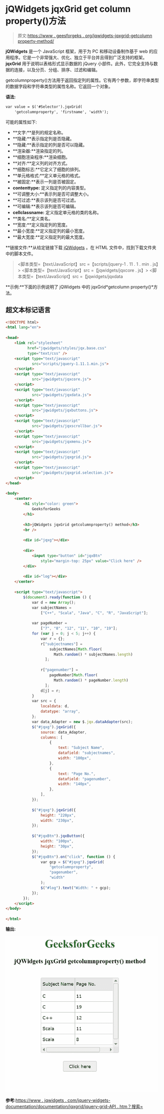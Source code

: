 # jQWidgets jqxGrid get column property()方法

> 原文:[https://www . geesforgeks . org/jqwidgets-jqxgrid-getcolumn property-method/](https://www.geeksforgeeks.org/jqwidgets-jqxgrid-getcolumnproperty-method/)

**jQWidgets** 是一个 JavaScript 框架，用于为 PC 和移动设备制作基于 web 的应用程序。它是一个非常强大、优化、独立于平台并且得到广泛支持的框架。 **jqxGrid** 用于说明以表格形式显示数据的 jQuery 小部件。此外，它完全支持与数据的连接，以及分页、分组、排序、过滤和编辑。

getcolumnproperty()方法用于返回指定列的属性。它有两个参数，即字符串类型的数据字段和字符串类型的属性名称。它返回一个对象。

**语法:**

```html
var value = $('#Selector').jqxGrid(
    'getcolumnproperty', 'firstname', 'width');
```

可能的属性如下:

*   **文字:**是列的规定名称。
*   **隐藏:**表示指定列是否隐藏。
*   **隐藏:**表示指定的列是否可以隐藏。
*   **渲染器:**渲染指定的列。
*   **细胞渲染程序:**渲染细胞。
*   **对齐:**定义列的对齐方式。
*   **细胞标志:**它定义了细胞的排列。
*   **单元格格式:**定义单元格的格式。
*   **被固定:**表示一列是否被固定。
*   **contenttype:** 定义指定列的内容类型。
*   **可调整大小:**表示列是否可调整大小。
*   **可过滤:**表示该列是否可过滤。
*   **可编辑:**表示该列是否可编辑。
*   **cellclassname:** 定义指定单元格的类的名称。
*   **类名:**定义类名。
*   **宽度:**定义指定列的宽度。
*   **最小宽度:**定义指定列的最小宽度。
*   **最大宽度:**定义指定列的最大宽度。

**链接文件:**从给定链接下载 [jQWidgets](https://www.jqwidgets.com/download/) 。在 HTML 文件中，找到下载文件夹中的脚本文件。

> <link rel="”stylesheet”" href="”jqwidgets/styles/jqx.base.css”" type="”text/css”">
> <脚本类型=【text/JavaScript】src =【scripts/jquery-1 . 11 . 1 . min . js】></脚本>
> <脚本类型=【text/JavaScript】src =【jqwidgets/jqxcore . js】></脚本>
> <脚本类型=【text/JavaScript】src =【jqwidgets/jqxdata

**示例:**下面的示例说明了 jQWidgets 中的 jqxGrid*getcolumn property()*方法。

## 超文本标记语言

```html
<!DOCTYPE html>
<html lang="en">

<head>
    <link rel="stylesheet" 
          href="jqwidgets/styles/jqx.base.css"
          type="text/css" />
    <script type="text/javascript" 
            src="scripts/jquery-1.11.1.min.js">
    </script>
    <script type="text/javascript" 
            src="jqwidgets/jqxcore.js">
    </script>
    <script type="text/javascript" 
            src="jqwidgets/jqxdata.js">
    </script>
    <script type="text/javascript" 
            src="jqwidgets/jqxbuttons.js">
    </script>
    <script type="text/javascript" 
            src="jqwidgets/jqxscrollbar.js">
    </script>
    <script type="text/javascript" 
            src="jqwidgets/jqxmenu.js">
    </script>
    <script type="text/javascript" 
            src="jqwidgets/jqxgrid.js">
    </script>
    <script type="text/javascript" 
            src="jqwidgets/jqxgrid.selection.js">
    </script>
</head>

<body>
    <center>
        <h1 style="color: green">
            GeeksforGeeks
        </h1>

        <h3>jQWidgets jqxGrid getcolumnproperty() method</h3>
        <br />

        <div id="jqxg"></div>

        <div>
            <input type="button" id="jqxBtn" 
                style="margin-top: 25px" value="Click here" />
        </div>

        <div id="log"></div>
    </center>

    <script type="text/javascript">
        $(document).ready(function () {
            var d = new Array();
            var subjectNames =
                ["C++", "Scala", "Java", "C", "R", "JavaScript"];

            var pageNumber =
                ["7", "8", "12", "11", "10", "19"];
            for (var j = 0; j < 5; j++) {
                var r = {};
                r["subjectnames"] =
                    subjectNames[Math.floor(
                      Math.random() * subjectNames.length)
                  ];

                r["pagenumber"] =
                    pageNumber[Math.floor(
                      Math.random() * pageNumber.length)
                  ];
                d[j] = r;
            }
            var src = {
                localdata: d,
                datatype: "array",
            };
            var data_Adapter = new $.jqx.dataAdapter(src);
            $("#jqxg").jqxGrid({
                source: data_Adapter,
                columns: [
                    {
                        text: "Subject Name",
                        datafield: "subjectnames",
                        width: "100px",
                    },
                    {
                        text: "Page No.",
                        datafield: "pagenumber",
                        width: "140px",
                    },
                ],
            });

            $("#jqxg").jqxGrid({
                height: "220px",
                width: "230px",
            });

            $("#jqxBtn").jqxButton({
                width: "100px",
                height: "30px",
            });
            $("#jqxBtn").on("click", function () {
                var gcp = $("#jqxg").jqxGrid(
                    "getcolumnproperty",
                    "pagenumber",
                    "width"
                );
                $("#log").text("Width: " + gcp);
            });
        });
    </script>
</body>

</html>
```

**输出:**

![](img/2febadd2346af5689ec33014276112af.png)

**参考:**[https://www . jqwidgets . com/jquery-widgets-documentation/documentation/jqxgrid/jquery-grid-API . htm？搜索=](https://www.jqwidgets.com/jquery-widgets-documentation/documentation/jqxgrid/jquery-grid-api.htm?search=)